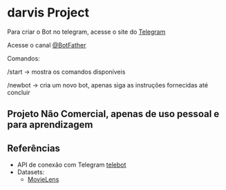 # darvis Project

Para criar o Bot no telegram, acesse o site do [Telegram](https://web.telegram.org/#/login)

Acesse o canal [@BotFather](https://telegram.me/botfather)

Comandos:

/start -> mostra os comandos disponíveis

/newbot -> cria um novo bot, apenas siga as instruções fornecidas até concluir




## Projeto Não Comercial, apenas de uso pessoal e para aprendizagem


## Referências

* API de conexão com Telegram [telebot](https://github.com/eternnoir/pyTelegramBotAPI)
* Datasets:
	- [MovieLens](https://grouplens.org/datasets/movielens/)